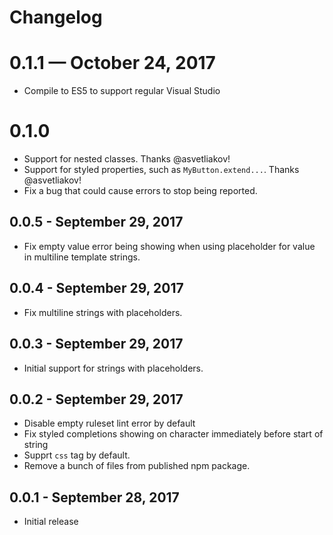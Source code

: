 # Changelog

# 0.1.1 — October 24, 2017
- Compile to ES5 to support regular Visual Studio

# 0.1.0
- Support for nested classes. Thanks @asvetliakov!
- Support for styled properties, such as `MyButton.extend...`. Thanks @asvetliakov!
- Fix a bug that could cause errors to stop being reported.

## 0.0.5 - September 29, 2017
- Fix empty value error being showing when using placeholder for value in multiline template strings.

## 0.0.4 - September 29, 2017
- Fix multiline strings with placeholders.

## 0.0.3 - September 29, 2017
- Initial support for strings with placeholders.

## 0.0.2 - September 29, 2017
- Disable empty ruleset lint error by default
- Fix styled completions showing on character immediately before start of string
- Supprt `css` tag by default.
- Remove a bunch of files from published npm package.

## 0.0.1 - September 28, 2017
- Initial release